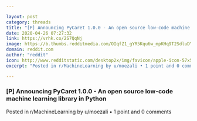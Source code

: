 ```yaml
---

layout: post
category: threads
title: "[P] Announcing PyCaret 1.0.0 - An open source low-code machine learning library in Python"
date: 2020-04-26 07:27:32
link: https://vrhk.co/2S7QqNj
image: https://b.thumbs.redditmedia.com/OIqfZ1_gYR5Kqu6w_mpKHq9T2SdluDYi8_eGRfDt06o.jpg
domain: reddit.com
author: "reddit"
icon: http://www.redditstatic.com/desktop2x/img/favicon/apple-icon-57x57.png
excerpt: "Posted in r/MachineLearning by u/moezali • 1 point and 0 comments"

---
```


### [P] Announcing PyCaret 1.0.0 - An open source low-code machine learning library in Python

Posted in r/MachineLearning by u/moezali • 1 point and 0 comments